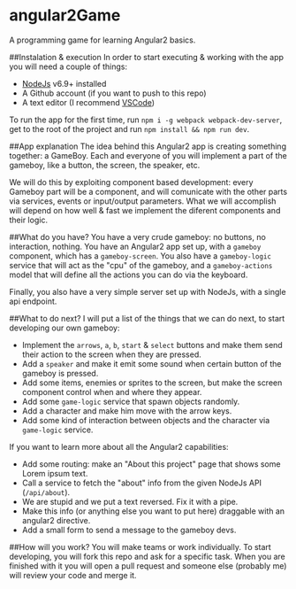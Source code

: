 # angular2Game
A programming game for learning Angular2 basics.

##Instalation & execution
In order to start executing & working with the app you will need a couple of things:
* [NodeJs](https://nodejs.org/en/) v6.9+ installed
* A Github account (if you want to push to this repo)
* A text editor (I recommend [VSCode](https://code.visualstudio.com/))

To run the app for the first time, run `npm i -g webpack webpack-dev-server`, get to the root of the project and run
`npm install && npm run dev`.

##App explanation
The idea behind this Angular2 app is creating something together: a GameBoy. Each and everyone of you will implement a part of the gameboy, like a button, the screen, the speaker, etc.

We will do this by exploiting component based development: every Gameboy part will be a component, and will comunicate with the other 
parts via services, events or input/output parameters. What we will accomplish will depend on how well & fast we implement the diferent 
components and their logic.

##What do you have?
You have a very crude gameboy: no buttons, no interaction, nothing. You have an Angular2 app set up, with a `gameboy` component, which has a `gameboy-screen`. You also have a `gameboy-logic` service that will act as the "cpu" of the gameboy, and a `gameboy-actions` model that will define all the actions you can do via the keyboard.

Finally, you also have a very simple server set up with NodeJs, with a single api endpoint.

##What to do next?
I will put a list of the things that we can do next, to start developing our own gameboy:
* Implement the `arrows`, `a`, `b`, `start` & `select` buttons and make them send their action to the screen when they are pressed.
* Add a `speaker` and make it emit some sound when certain button of the gameboy is pressed.
* Add some items, enemies or sprites to the screen, but make the screen component control when and where they appear.
* Add some `game-logic` service that spawn objects randomly.
* Add a character and make him move with the arrow keys.
* Add some kind of interaction between objects and the character via `game-logic` service.

If you want to learn more about all the Angular2 capabilities:
* Add some routing: make an "About this project" page that shows some Lorem ipsum text.
* Call a service to fetch the "about" info from the given NodeJs API (`/api/about`).
* We are stupid and we put a text reversed. Fix it with a pipe.
* Make this info (or anything else you want to put here) draggable with an angular2 directive.
* Add a small form to send a message to the gameboy devs.

##How will you work?
You will make teams or work individually. To start developing, you will fork this repo and ask for a specific task. When you are finished with it you will open a pull request and someone else (probably me) will review your code and merge it.





